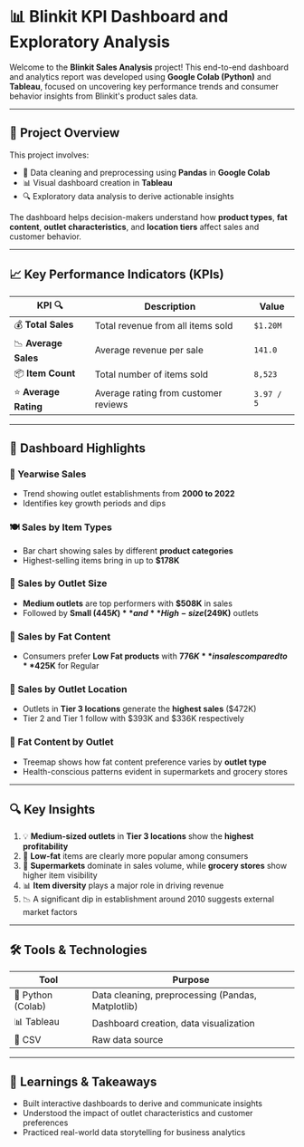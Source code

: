 # 📊 Blinkit KPI Dashboard and Exploratory Analysis


Welcome to the **Blinkit Sales Analysis** project! This end-to-end dashboard and analytics report was developed using **Google Colab (Python)** and **Tableau**, focused on uncovering key performance trends and consumer behavior insights from Blinkit's product sales data.


---

## 📌 Project Overview

This project involves:
- 📑 Data cleaning and preprocessing using **Pandas** in **Google Colab**
- 📊 Visual dashboard creation in **Tableau**
- 🔍 Exploratory data analysis to derive actionable insights

The dashboard helps decision-makers understand how **product types**, **fat content**, **outlet characteristics**, and **location tiers** affect sales and customer behavior.

---

## 📈 Key Performance Indicators (KPIs)

| KPI 🔍               | Description                             | Value       |
|----------------------|------------------------------------------|-------------|
| 💰 **Total Sales**   | Total revenue from all items sold        | `$1.20M`    |
| 📉 **Average Sales** | Average revenue per sale                 | `141.0`     |
| 📦 **Item Count**    | Total number of items sold               | `8,523`     |
| ⭐ **Average Rating** | Average rating from customer reviews     | `3.97 / 5`  |

---

## 🎯 Dashboard Highlights

### 📅 Yearwise Sales
- Trend showing outlet establishments from **2000 to 2022**
- Identifies key growth periods and dips

### 🍽️ Sales by Item Types
- Bar chart showing sales by different **product categories**
- Highest-selling items bring in up to **$178K**

### 🏪 Sales by Outlet Size
- **Medium outlets** are top performers with **$508K** in sales
- Followed by **Small ($445K)** and **High-size ($249K)** outlets

### 🧈 Sales by Fat Content
- Consumers prefer **Low Fat products** with **$776K** in sales compared to **$425K** for Regular

### 📍 Sales by Outlet Location
- Outlets in **Tier 3 locations** generate the **highest sales** ($472K)
- Tier 2 and Tier 1 follow with $393K and $336K respectively

### 🧮 Fat Content by Outlet
- Treemap shows how fat content preference varies by **outlet type**
- Health-conscious patterns evident in supermarkets and grocery stores

---

## 🔍 Key Insights

1. 💡 **Medium-sized outlets** in **Tier 3 locations** show the **highest profitability**
2. 🥗 **Low-fat** items are clearly more popular among consumers
3. 🏬 **Supermarkets** dominate in sales volume, while **grocery stores** show higher item visibility
4. 📊 **Item diversity** plays a major role in driving revenue
5. 📉 A significant dip in establishment around 2010 suggests external market factors

---

## 🛠 Tools & Technologies

| Tool         | Purpose                                 |
|--------------|------------------------------------------|
| 🐍 Python (Colab) | Data cleaning, preprocessing (Pandas, Matplotlib) |
| 📊 Tableau    | Dashboard creation, data visualization  |
| 📁 CSV        | Raw data source                         |

---

## 🧠 Learnings & Takeaways

- Built interactive dashboards to derive and communicate insights
- Understood the impact of outlet characteristics and customer preferences
- Practiced real-world data storytelling for business analytics

